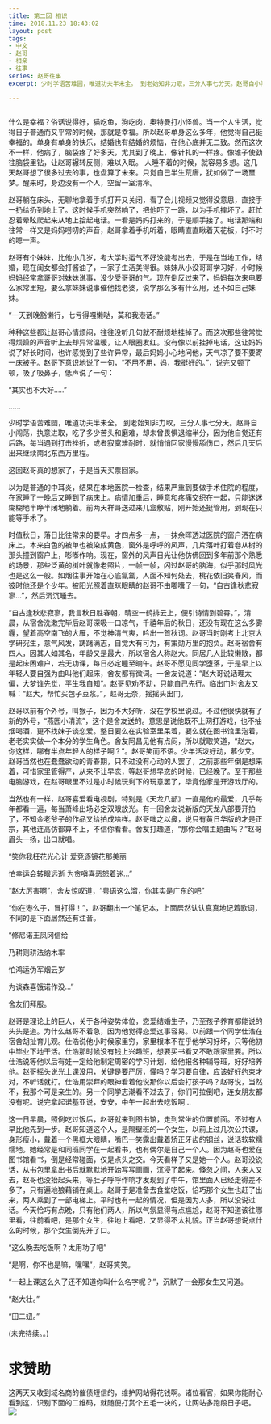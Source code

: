 ```yaml
---
title: 第二回 相识
time: 2018.11.23 18:43:02
layout: post
tags:
- 中文
- 赵哥
- 相亲
- 往事
series: 赵哥往事
excerpt: 少时学语苦难圆，唯道功夫半未全。 到老始知非力取，三分人事七分天。赵哥自小闯荡，执意进取，吃了多少苦头和磨难，却未曾畏惧退缩半分，因为他自觉还有后路，每当遇到打击挫折，或者寂寞难耐时，就悄悄回家慢慢舔伤口，然后几天后出来继续南北东西万里程。

---
```

<div style='margin:0 auto;width:0px;height:0px;overflow:hidden;'>
<img src="http://blog.zhangweixiang.com/img/post/2018-10-23-levi-old-things/levi.jpg" title="微信分享缩略图" width='700'>
</div>

什么是幸福？俗话说得好，猫吃鱼，狗吃肉，奥特曼打小怪兽。当一个人生活，觉得日子普通而又平常的时候，那就是幸福。所以赵哥单身这么多年，他觉得自己挺幸福的。单身有单身的快乐，结婚也有结婚的烦恼，在他心底并无二致。然而这次不一样，他病了，脑袋疼了好多天，尤其到了晚上，像针扎的一样疼。像锥子使劲往脑袋里钻，让赵哥辗转反侧，难以入眠。 人睡不着的时候，就容易多想。这几天赵哥想了很多过去的事，也盘算了未来。只觉自己半生荒唐，犹如做了一场噩梦。醒来时，身边没有一个人，空留一室清冷。

赵哥躺在床头，无聊地拿着手机打开又关闭，看了会儿视频又觉得没意思，直接手一扔给扔到地上了。这时候手机突然响了，把他吓了一跳，以为手机摔坏了。赶忙忍着晕眩爬起来从地上拾起电话。一看是妈妈打来的，于是顺手接了。电话那端和往常一样又是妈妈唠叨的声音，赵哥拿着手机听着，眼睛直直瞅着天花板，时不时的嗯一声。

赵哥有个妹妹，比他小几岁，考大学时运气不好没能考出去，于是在当地工作，结婚，现在闺女都会打酱油了，一家子生活美得很。妹妹从小没哥哥学习好，小时候妈妈经常拿哥哥对妹妹说事，没少受哥哥的气。现在倒反过来了，妈妈每次来电要么家常里短，要么拿妹妹说事催他找老婆，说学那么多有什么用，还不如自己妹妹。

“一天到晚豁懒行，七亏得嘎懒哒，莫和我港话。”

种种这些都让赵哥心情烦闷，往往没听几句就不耐烦地挂掉了。而这次那些往常觉得烦躁的声音听上去却异常温暖，让人眼圈发红。没有像以前挂掉电话，这让妈妈说了好长时间，也许感觉到了些许异常，最后妈妈小心地问他，天气凉了要不要寄一床被子。赵哥下意识地说了一句，“不用不用，妈，我挺好的。”，说完又顿了顿，吸了吸鼻子，低声说了一句：

“其实也不大好.....”

......

少时学语苦难圆，唯道功夫半未全。 到老始知非力取，三分人事七分天。赵哥自小闯荡，执意进取，吃了多少苦头和磨难，却未曾畏惧退缩半分，因为他自觉还有后路，每当遇到打击挫折，或者寂寞难耐时，就悄悄回家慢慢舔伤口，然后几天后出来继续南北东西万里程。

这回赵哥真的想家了，于是当天买票回家。

以为是普通的中耳炎，结果在本地医院一检查，结果严重到要做手术住院的程度，在家睡了一晚后又睡到了病床上。病情加重后，睡意和疼痛交织在一起，只能迷迷糊糊地半睁半闭地躺着。前两天祥哥送过来几盒敷贴，刚开始还挺管用，到现在只能等手术了。

时值秋日，落日比往常来的要早。才四点多一点，一抹余晖透过医院的窗户洒在病床上，本来白色的被单也被染成黄色，窗外是呼呼的风声，几片落叶打着卷从树的那头撞到窗户上，嘭嘭作响。现在，窗外的风声日光让他仿佛回到多年前那个熟悉的场景，那些泛黄的树叶就像老照片，一帧一帧，闪过赵哥的脑海，似乎那时风光也是这么一般。如烟往事开始在心底氤氲，人面不知何处去，桃花依旧笑春风，而彼时他还是个少年。被阳光照着直眯眼睛的赵哥不由嘟囔了一句，“自古逢秋悲寂寥...”，然后沉沉睡去。

“自古逢秋悲寂寥，我言秋日胜春朝，晴空一鹤排云上，便引诗情到碧霄。”，清晨，从宿舍洗漱完毕后赵哥深吸一口凉气，千禧年后的秋日，还没有现在这么多雾霾，望着高空南飞的大雁，不觉神清气爽，吟出一首秋词。赵哥当时刚考上北京大学研究生，意气风发，踌躇满志，自觉大有可为，有策勋万里的抱负。赵哥宿舍有四人，因其人如其名，年龄又是最大，所以宿舍人称赵大。同居几人比较懒散，都是起床困难户，若无功课，每日必定睡至晌午。赵哥不愿见同学堕落，于是早上以年轻人要自强为由叫他们起床，舍友都有微词。一舍友说道：“赵大哥说话理太偏，大梦谁先觉，平生我自知“。赵哥见劝不动，只能自己先行。临出门时舍友又喊：“赵大，帮忙买包子豆浆。”，赵哥无奈，摇摇头出门。

赵哥以前有个外号，叫猴子，因为不大好听，没在学校里说过。不过他很快就有了新的外号，“燕园小清流”，这个是舍友送的。意思是说他既不上网打游戏，也不抽烟喝酒，更不找妹子谈恋爱。整日要么在实验室里呆着，要么就在图书馆里泡着，老老实实做一个本分的学生角色。舍友阿昌见他有点闷，所以就取笑道，“赵大，你这样，哪有半点年轻人的样子啊？”。赵哥笑而不语。少年活泼好动，慕少艾。赵哥当然也在蠢蠢欲动的青春期，只不过没有心动的人罢了，之前那些年倒是想来着，可惜家里管得严，从来不让早恋，等赵哥想早恋的时候，已经晚了。至于那些电脑游戏，在赵哥眼里不过是小时候玩剩下的玩意罢了，毕竟他家是开游戏厅的。

当然也有一样，赵哥喜爱看电视剧，特别是《天龙八部》一直是他的最爱，几乎每年都看一遍，每当萧峰出场必定双眼放光。有一回舍友说新版的天龙八部要开拍了，不知金老爷子的作品又给拍成啥样。赵哥嗤之以鼻，说只有黄日华版的才是正宗，其他连高仿都算不上，不信你看看。舍友打趣道，“那你会唱主题曲吗？”赵哥眉头一扬，出口就唱。

“笑你我枉花光心计  爱竞逐镜花那美丽

怕幸运会转眼远逝  为贪嗔喜恶怒着迷...”

“赵大厉害啊”，舍友惊叹道，“粤语这么溜，你其实是广东的吧”

“你在港么子，冒打得！”，赵哥翻出一个笔记本，上面居然认认真真地记着歌词，不同的是下面居然还有注音。

“修尼诺王凤冈信给 

乃耕则耕法纳木率 

怕鸿运伪军烟云岁 

为谈森喜饿诺作没...”

舍友们拜服。

赵哥是理论上的巨人，关于各种姿势体位，恋爱结婚生子，乃至孩子养育都能说的头头是道。为什么赵哥不着急，因为他觉得恋爱这事容易。以前跟一个同学仕浩在宿舍胡扯育儿观。仕浩说他小时候家里穷，家里根本不在乎他学习好坏，只等他初中毕业下地干活。仕浩那时候没有钱上兴趣班，想要买书看又不敢跟家里要。所以仕浩说等他以后有娃一定给他制定周密的学习计划，给他报各种辅导班，好好培养他。赵哥摇头说光上课没用，关键是要严厉，懂吗？学习要自律，应该好好约束才对，不听话就打。仕浩用崇拜的眼神看着他说那你以后会打孩子吗？赵哥说，当然不，我那个可是亲生的。另一个同学志潮看不过去了，你们可拉倒吧，连女朋友都没有呢。说完拿起诺基亚说，安安，中午一起出去吃饭啊...

这一日早晨，照例吃过饭后，赵哥就来到图书馆，走到常坐的位置前面。不过有人早比他先到一步。赵哥知道这个人，是隔壁班的一个女生，以前上过几次公共课，身形瘦小，戴着一个黑框大眼睛，嘴巴一笑露出戴着矫正牙齿的钢丝，说话软软糯糯地。她经常是和同班同学在一起看书，也有偶尔是自己一个人。因为赵哥也爱在图书馆看书，倒是经常碰面，仅是点头之交。今天看样子又是她一个人。赵哥没说话，从书包里拿出书后就默默地开始写写画画，沉浸了起来。倏忽之间，人来人又去，赵哥也没抬起头来，等肚子呼呼作响才发现到了中午，馆里面人已经走得差不多了，只有遍地狼藉铺在桌上。赵哥于是准备去食堂吃饭，恰巧那个女生也赶了出来，两人乘到了一部电梯上。平时也有一起的情况，但是因为人多，所以没说过话。今天恰巧有点晚，只有他们两人，所以气氛显得有点尴尬，赵哥不知道该往哪里看，往前看吧，是那个女生，往地上看吧，又显得不太礼貌。正当赵哥想说点什么的时候，那个女生倒先开了口。

“这么晚去吃饭啊？太用功了吧”

“是啊，你不也是嘛，嘿嘿”，赵哥笑笑。

“一起上课这么久了还不知道你叫什么名字呢？”，沉默了一会那女生又问道。

“赵大壮。”

“田二妞。”

(未完待续。。)

# 求赞助

这两天又收到域名商的催债短信的，维护网站得花钱啊。诸位看官，如果你能耐心看到这，识别下面的二维码，就随便打赏个五毛一块的，让网站多跑段日子吧。
<img class="book-img" src="{{ site.loadingImg }}" data-src="http://blog.zhangweixiang.com/img/mm_facetoface_collect_qrcode_1455414545364.png" />




